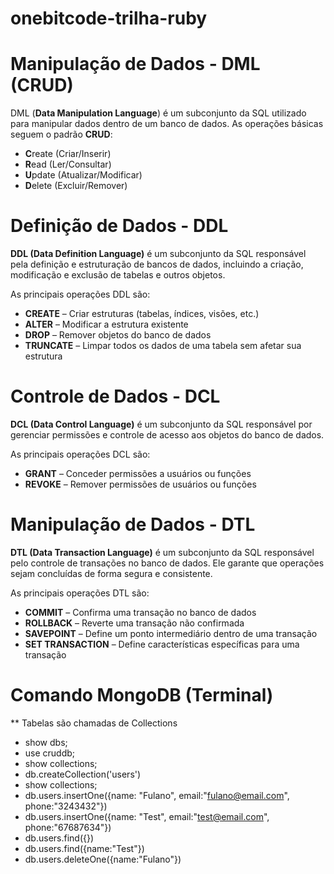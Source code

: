 # onebitcode-trilha-ruby

# Manipulação de Dados - DML (CRUD)

DML (**Data Manipulation Language**) é um subconjunto da SQL utilizado para manipular dados dentro de um banco de dados. As operações básicas seguem o padrão **CRUD**:

- **C**reate (Criar/Inserir)
- **R**ead (Ler/Consultar)
- **U**pdate (Atualizar/Modificar)
- **D**elete (Excluir/Remover)

# Definição de Dados - DDL

**DDL (Data Definition Language)** é um subconjunto da SQL responsável pela definição e estruturação de bancos de dados, incluindo a criação, modificação e exclusão de tabelas e outros objetos.

As principais operações DDL são:

- **CREATE** – Criar estruturas (tabelas, índices, visões, etc.)
- **ALTER** – Modificar a estrutura existente
- **DROP** – Remover objetos do banco de dados
- **TRUNCATE** – Limpar todos os dados de uma tabela sem afetar sua estrutura

# Controle de Dados - DCL

**DCL (Data Control Language)** é um subconjunto da SQL responsável por gerenciar permissões e controle de acesso aos objetos do banco de dados.

As principais operações DCL são:

- **GRANT** – Conceder permissões a usuários ou funções
- **REVOKE** – Remover permissões de usuários ou funções

# Manipulação de Dados - DTL

**DTL (Data Transaction Language)** é um subconjunto da SQL responsável pelo controle de transações no banco de dados. Ele garante que operações sejam concluídas de forma segura e consistente.

As principais operações DTL são:

- **COMMIT** – Confirma uma transação no banco de dados
- **ROLLBACK** – Reverte uma transação não confirmada
- **SAVEPOINT** – Define um ponto intermediário dentro de uma transação
- **SET TRANSACTION** – Define características específicas para uma transação

# Comando MongoDB (Terminal)

** Tabelas são chamadas de Collections

- show dbs;
- use cruddb;
- show collections;
- db.createCollection('users')
- show collections;
- db.users.insertOne({name: "Fulano", email:"fulano@email.com", phone:"3243432"})
- db.users.insertOne({name: "Test", email:"test@email.com", phone:"67687634"})
- db.users.find({})
- db.users.find({name:"Test"})
- db.users.deleteOne({name:"Fulano"})